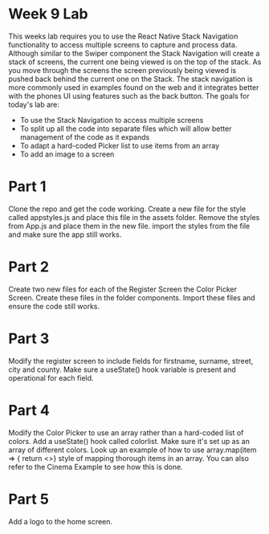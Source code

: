 # Week 9 Lab

This weeks lab requires you to use the React Native Stack Navigation functionality to access multiple screens to capture and process data.
Although similar to the Swiper component the Stack Navigation will create a stack of screens, the current one being viewed is on the top of the stack.
As you move through the screens the screen previously being viewed is pushed back behind the current one on the Stack.
The stack navigation is more commonly used in examples found on the web and it integrates better with the phones UI using features such as the back button.
The goals for today's lab are:
- To use the Stack Navigation to access multiple screens
- To split up all the code into separate files which will allow better management of the code as it expands
- To adapt a hard-coded Picker list to use items from an array
- To add an image to a screen

# Part 1
Clone the repo and get the code working. Create a new file for the style called appstyles.js and place this file in the assets folder. Remove the styles
from App.js and place them in the new file. import the styles from the file and make sure the app still works.

# Part 2
Create two new files for each of the Register Screen the Color Picker Screen. Create these files in the folder components. Import these files and ensure the code still works.

# Part 3
Modify the register screen to include fields for firstname, surname, street, city and county. Make sure a useState() hook variable is present and operational for each field.

# Part 4
Modify the Color Picker to use an array rather than a hard-coded list of colors. Add a useState() hook called colorlist. Make sure it's set up as an array of different colors.
Look up an example of how to use array.map(item => { return <>} style of mapping thorough items in an array. You can also refer to the Cinema Example to see how this is done.

# Part 5
Add a logo to the home screen.
